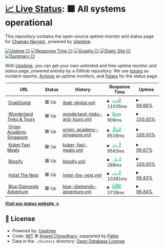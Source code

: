 # [📈 Live Status](https://chamannarved.github.io/drabdigital-uptime-moniter): <!--live status--> **🟩 All systems operational**

This repository contains the open-source uptime monitor and status page for [Chaman Narved ](https://chamannarved.github.io/drabdigital-uptime-moniter), powered by [Upptime](https://github.com/upptime/upptime).

[![Uptime CI](https://github.com/chamannarved/drabdigital-uptime-moniter/workflows/Uptime%20CI/badge.svg)](https://github.com/chamannarved/drabdigital-uptime-moniter/actions?query=workflow%3A%22Uptime+CI%22)
[![Response Time CI](https://github.com/chamannarved/drabdigital-uptime-moniter/workflows/Response%20Time%20CI/badge.svg)](https://github.com/chamannarved/drabdigital-uptime-moniter/actions?query=workflow%3A%22Response+Time+CI%22)
[![Graphs CI](https://github.com/chamannarved/drabdigital-uptime-moniter/workflows/Graphs%20CI/badge.svg)](https://github.com/chamannarved/drabdigital-uptime-moniter/actions?query=workflow%3A%22Graphs+CI%22)
[![Static Site CI](https://github.com/chamannarved/drabdigital-uptime-moniter/workflows/Static%20Site%20CI/badge.svg)](https://github.com/chamannarved/drabdigital-uptime-moniter/actions?query=workflow%3A%22Static+Site+CI%22)
[![Summary CI](https://github.com/chamannarved/drabdigital-uptime-moniter/workflows/Summary%20CI/badge.svg)](https://github.com/chamannarved/drabdigital-uptime-moniter/actions?query=workflow%3A%22Summary+CI%22)

With [Upptime](https://upptime.js.org), you can get your own unlimited and free uptime monitor and status page, powered entirely by a GitHub repository. We use [Issues](https://github.com/chamannarved/drabdigital-uptime-moniter/issues) as incident reports, [Actions](https://github.com/chamannarved/drabdigital-uptime-moniter/actions) as uptime monitors, and [Pages](https://chamannarved.github.io/drabdigital-uptime-moniter) for the status page.

<!--start: status pages-->
<!-- This summary is generated by Upptime (https://github.com/upptime/upptime) -->
<!-- Do not edit this manually, your changes will be overwritten -->
<!-- prettier-ignore -->
| URL | Status | History | Response Time | Uptime |
| --- | ------ | ------- | ------------- | ------ |
| <img alt="" src="https://icons.duckduckgo.com/ip3/drabdigital.com.ico" height="13"> [DrabDigital](https://drabdigital.com) | 🟩 Up | [drab-digital.yml](https://github.com/chamannarved/drabdigital-uptime-moniter/commits/HEAD/history/drab-digital.yml) | <details><summary><img alt="Response time graph" src="./graphs/drab-digital/response-time-week.png" height="20"> 11035ms</summary><br><a href="https://chamannarved.github.io/drabdigital-uptime-moniter/history/drab-digital"><img alt="Response time 9152" src="https://img.shields.io/endpoint?url=https%3A%2F%2Fraw.githubusercontent.com%2Fchamannarved%2Fdrabdigital-uptime-moniter%2FHEAD%2Fapi%2Fdrab-digital%2Fresponse-time.json"></a><br><a href="https://chamannarved.github.io/drabdigital-uptime-moniter/history/drab-digital"><img alt="24-hour response time 5824" src="https://img.shields.io/endpoint?url=https%3A%2F%2Fraw.githubusercontent.com%2Fchamannarved%2Fdrabdigital-uptime-moniter%2FHEAD%2Fapi%2Fdrab-digital%2Fresponse-time-day.json"></a><br><a href="https://chamannarved.github.io/drabdigital-uptime-moniter/history/drab-digital"><img alt="7-day response time 11035" src="https://img.shields.io/endpoint?url=https%3A%2F%2Fraw.githubusercontent.com%2Fchamannarved%2Fdrabdigital-uptime-moniter%2FHEAD%2Fapi%2Fdrab-digital%2Fresponse-time-week.json"></a><br><a href="https://chamannarved.github.io/drabdigital-uptime-moniter/history/drab-digital"><img alt="30-day response time 10324" src="https://img.shields.io/endpoint?url=https%3A%2F%2Fraw.githubusercontent.com%2Fchamannarved%2Fdrabdigital-uptime-moniter%2FHEAD%2Fapi%2Fdrab-digital%2Fresponse-time-month.json"></a><br><a href="https://chamannarved.github.io/drabdigital-uptime-moniter/history/drab-digital"><img alt="1-year response time 9152" src="https://img.shields.io/endpoint?url=https%3A%2F%2Fraw.githubusercontent.com%2Fchamannarved%2Fdrabdigital-uptime-moniter%2FHEAD%2Fapi%2Fdrab-digital%2Fresponse-time-year.json"></a></details> | <details><summary><a href="https://chamannarved.github.io/drabdigital-uptime-moniter/history/drab-digital">99.66%</a></summary><a href="https://chamannarved.github.io/drabdigital-uptime-moniter/history/drab-digital"><img alt="All-time uptime 99.93%" src="https://img.shields.io/endpoint?url=https%3A%2F%2Fraw.githubusercontent.com%2Fchamannarved%2Fdrabdigital-uptime-moniter%2FHEAD%2Fapi%2Fdrab-digital%2Fuptime.json"></a><br><a href="https://chamannarved.github.io/drabdigital-uptime-moniter/history/drab-digital"><img alt="24-hour uptime 98.91%" src="https://img.shields.io/endpoint?url=https%3A%2F%2Fraw.githubusercontent.com%2Fchamannarved%2Fdrabdigital-uptime-moniter%2FHEAD%2Fapi%2Fdrab-digital%2Fuptime-day.json"></a><br><a href="https://chamannarved.github.io/drabdigital-uptime-moniter/history/drab-digital"><img alt="7-day uptime 99.66%" src="https://img.shields.io/endpoint?url=https%3A%2F%2Fraw.githubusercontent.com%2Fchamannarved%2Fdrabdigital-uptime-moniter%2FHEAD%2Fapi%2Fdrab-digital%2Fuptime-week.json"></a><br><a href="https://chamannarved.github.io/drabdigital-uptime-moniter/history/drab-digital"><img alt="30-day uptime 99.92%" src="https://img.shields.io/endpoint?url=https%3A%2F%2Fraw.githubusercontent.com%2Fchamannarved%2Fdrabdigital-uptime-moniter%2FHEAD%2Fapi%2Fdrab-digital%2Fuptime-month.json"></a><br><a href="https://chamannarved.github.io/drabdigital-uptime-moniter/history/drab-digital"><img alt="1-year uptime 99.93%" src="https://img.shields.io/endpoint?url=https%3A%2F%2Fraw.githubusercontent.com%2Fchamannarved%2Fdrabdigital-uptime-moniter%2FHEAD%2Fapi%2Fdrab-digital%2Fuptime-year.json"></a></details>
| <img alt="" src="https://icons.duckduckgo.com/ip3/wonderland-india.com.ico" height="13"> [Wonderland Treks & Tours](https://wonderland-india.com) | 🟩 Up | [wonderland-treks-and-tours.yml](https://github.com/chamannarved/drabdigital-uptime-moniter/commits/HEAD/history/wonderland-treks-and-tours.yml) | <details><summary><img alt="Response time graph" src="./graphs/wonderland-treks-and-tours/response-time-week.png" height="20"> 909ms</summary><br><a href="https://chamannarved.github.io/drabdigital-uptime-moniter/history/wonderland-treks-and-tours"><img alt="Response time 924" src="https://img.shields.io/endpoint?url=https%3A%2F%2Fraw.githubusercontent.com%2Fchamannarved%2Fdrabdigital-uptime-moniter%2FHEAD%2Fapi%2Fwonderland-treks-and-tours%2Fresponse-time.json"></a><br><a href="https://chamannarved.github.io/drabdigital-uptime-moniter/history/wonderland-treks-and-tours"><img alt="24-hour response time 866" src="https://img.shields.io/endpoint?url=https%3A%2F%2Fraw.githubusercontent.com%2Fchamannarved%2Fdrabdigital-uptime-moniter%2FHEAD%2Fapi%2Fwonderland-treks-and-tours%2Fresponse-time-day.json"></a><br><a href="https://chamannarved.github.io/drabdigital-uptime-moniter/history/wonderland-treks-and-tours"><img alt="7-day response time 909" src="https://img.shields.io/endpoint?url=https%3A%2F%2Fraw.githubusercontent.com%2Fchamannarved%2Fdrabdigital-uptime-moniter%2FHEAD%2Fapi%2Fwonderland-treks-and-tours%2Fresponse-time-week.json"></a><br><a href="https://chamannarved.github.io/drabdigital-uptime-moniter/history/wonderland-treks-and-tours"><img alt="30-day response time 945" src="https://img.shields.io/endpoint?url=https%3A%2F%2Fraw.githubusercontent.com%2Fchamannarved%2Fdrabdigital-uptime-moniter%2FHEAD%2Fapi%2Fwonderland-treks-and-tours%2Fresponse-time-month.json"></a><br><a href="https://chamannarved.github.io/drabdigital-uptime-moniter/history/wonderland-treks-and-tours"><img alt="1-year response time 924" src="https://img.shields.io/endpoint?url=https%3A%2F%2Fraw.githubusercontent.com%2Fchamannarved%2Fdrabdigital-uptime-moniter%2FHEAD%2Fapi%2Fwonderland-treks-and-tours%2Fresponse-time-year.json"></a></details> | <details><summary><a href="https://chamannarved.github.io/drabdigital-uptime-moniter/history/wonderland-treks-and-tours">100.00%</a></summary><a href="https://chamannarved.github.io/drabdigital-uptime-moniter/history/wonderland-treks-and-tours"><img alt="All-time uptime 99.58%" src="https://img.shields.io/endpoint?url=https%3A%2F%2Fraw.githubusercontent.com%2Fchamannarved%2Fdrabdigital-uptime-moniter%2FHEAD%2Fapi%2Fwonderland-treks-and-tours%2Fuptime.json"></a><br><a href="https://chamannarved.github.io/drabdigital-uptime-moniter/history/wonderland-treks-and-tours"><img alt="24-hour uptime 100.00%" src="https://img.shields.io/endpoint?url=https%3A%2F%2Fraw.githubusercontent.com%2Fchamannarved%2Fdrabdigital-uptime-moniter%2FHEAD%2Fapi%2Fwonderland-treks-and-tours%2Fuptime-day.json"></a><br><a href="https://chamannarved.github.io/drabdigital-uptime-moniter/history/wonderland-treks-and-tours"><img alt="7-day uptime 100.00%" src="https://img.shields.io/endpoint?url=https%3A%2F%2Fraw.githubusercontent.com%2Fchamannarved%2Fdrabdigital-uptime-moniter%2FHEAD%2Fapi%2Fwonderland-treks-and-tours%2Fuptime-week.json"></a><br><a href="https://chamannarved.github.io/drabdigital-uptime-moniter/history/wonderland-treks-and-tours"><img alt="30-day uptime 99.50%" src="https://img.shields.io/endpoint?url=https%3A%2F%2Fraw.githubusercontent.com%2Fchamannarved%2Fdrabdigital-uptime-moniter%2FHEAD%2Fapi%2Fwonderland-treks-and-tours%2Fuptime-month.json"></a><br><a href="https://chamannarved.github.io/drabdigital-uptime-moniter/history/wonderland-treks-and-tours"><img alt="1-year uptime 99.58%" src="https://img.shields.io/endpoint?url=https%3A%2F%2Fraw.githubusercontent.com%2Fchamannarved%2Fdrabdigital-uptime-moniter%2FHEAD%2Fapi%2Fwonderland-treks-and-tours%2Fuptime-year.json"></a></details>
| <img alt="" src="https://icons.duckduckgo.com/ip3/theoriginacademy.com.ico" height="13"> [Origin Academy Singapore](https://theoriginacademy.com) | 🟩 Up | [origin-academy-singapore.yml](https://github.com/chamannarved/drabdigital-uptime-moniter/commits/HEAD/history/origin-academy-singapore.yml) | <details><summary><img alt="Response time graph" src="./graphs/origin-academy-singapore/response-time-week.png" height="20"> 8518ms</summary><br><a href="https://chamannarved.github.io/drabdigital-uptime-moniter/history/origin-academy-singapore"><img alt="Response time 8474" src="https://img.shields.io/endpoint?url=https%3A%2F%2Fraw.githubusercontent.com%2Fchamannarved%2Fdrabdigital-uptime-moniter%2FHEAD%2Fapi%2Forigin-academy-singapore%2Fresponse-time.json"></a><br><a href="https://chamannarved.github.io/drabdigital-uptime-moniter/history/origin-academy-singapore"><img alt="24-hour response time 5529" src="https://img.shields.io/endpoint?url=https%3A%2F%2Fraw.githubusercontent.com%2Fchamannarved%2Fdrabdigital-uptime-moniter%2FHEAD%2Fapi%2Forigin-academy-singapore%2Fresponse-time-day.json"></a><br><a href="https://chamannarved.github.io/drabdigital-uptime-moniter/history/origin-academy-singapore"><img alt="7-day response time 8518" src="https://img.shields.io/endpoint?url=https%3A%2F%2Fraw.githubusercontent.com%2Fchamannarved%2Fdrabdigital-uptime-moniter%2FHEAD%2Fapi%2Forigin-academy-singapore%2Fresponse-time-week.json"></a><br><a href="https://chamannarved.github.io/drabdigital-uptime-moniter/history/origin-academy-singapore"><img alt="30-day response time 8535" src="https://img.shields.io/endpoint?url=https%3A%2F%2Fraw.githubusercontent.com%2Fchamannarved%2Fdrabdigital-uptime-moniter%2FHEAD%2Fapi%2Forigin-academy-singapore%2Fresponse-time-month.json"></a><br><a href="https://chamannarved.github.io/drabdigital-uptime-moniter/history/origin-academy-singapore"><img alt="1-year response time 8474" src="https://img.shields.io/endpoint?url=https%3A%2F%2Fraw.githubusercontent.com%2Fchamannarved%2Fdrabdigital-uptime-moniter%2FHEAD%2Fapi%2Forigin-academy-singapore%2Fresponse-time-year.json"></a></details> | <details><summary><a href="https://chamannarved.github.io/drabdigital-uptime-moniter/history/origin-academy-singapore">100.00%</a></summary><a href="https://chamannarved.github.io/drabdigital-uptime-moniter/history/origin-academy-singapore"><img alt="All-time uptime 99.94%" src="https://img.shields.io/endpoint?url=https%3A%2F%2Fraw.githubusercontent.com%2Fchamannarved%2Fdrabdigital-uptime-moniter%2FHEAD%2Fapi%2Forigin-academy-singapore%2Fuptime.json"></a><br><a href="https://chamannarved.github.io/drabdigital-uptime-moniter/history/origin-academy-singapore"><img alt="24-hour uptime 100.00%" src="https://img.shields.io/endpoint?url=https%3A%2F%2Fraw.githubusercontent.com%2Fchamannarved%2Fdrabdigital-uptime-moniter%2FHEAD%2Fapi%2Forigin-academy-singapore%2Fuptime-day.json"></a><br><a href="https://chamannarved.github.io/drabdigital-uptime-moniter/history/origin-academy-singapore"><img alt="7-day uptime 100.00%" src="https://img.shields.io/endpoint?url=https%3A%2F%2Fraw.githubusercontent.com%2Fchamannarved%2Fdrabdigital-uptime-moniter%2FHEAD%2Fapi%2Forigin-academy-singapore%2Fuptime-week.json"></a><br><a href="https://chamannarved.github.io/drabdigital-uptime-moniter/history/origin-academy-singapore"><img alt="30-day uptime 99.93%" src="https://img.shields.io/endpoint?url=https%3A%2F%2Fraw.githubusercontent.com%2Fchamannarved%2Fdrabdigital-uptime-moniter%2FHEAD%2Fapi%2Forigin-academy-singapore%2Fuptime-month.json"></a><br><a href="https://chamannarved.github.io/drabdigital-uptime-moniter/history/origin-academy-singapore"><img alt="1-year uptime 99.94%" src="https://img.shields.io/endpoint?url=https%3A%2F%2Fraw.githubusercontent.com%2Fchamannarved%2Fdrabdigital-uptime-moniter%2FHEAD%2Fapi%2Forigin-academy-singapore%2Fuptime-year.json"></a></details>
| <img alt="" src="https://icons.duckduckgo.com/ip3/kuberfastmeals.in.ico" height="13"> [Kuber Fast Meals](https://kuberfastmeals.in) | 🟩 Up | [kuber-fast-meals.yml](https://github.com/chamannarved/drabdigital-uptime-moniter/commits/HEAD/history/kuber-fast-meals.yml) | <details><summary><img alt="Response time graph" src="./graphs/kuber-fast-meals/response-time-week.png" height="20"> 9583ms</summary><br><a href="https://chamannarved.github.io/drabdigital-uptime-moniter/history/kuber-fast-meals"><img alt="Response time 6410" src="https://img.shields.io/endpoint?url=https%3A%2F%2Fraw.githubusercontent.com%2Fchamannarved%2Fdrabdigital-uptime-moniter%2FHEAD%2Fapi%2Fkuber-fast-meals%2Fresponse-time.json"></a><br><a href="https://chamannarved.github.io/drabdigital-uptime-moniter/history/kuber-fast-meals"><img alt="24-hour response time 3825" src="https://img.shields.io/endpoint?url=https%3A%2F%2Fraw.githubusercontent.com%2Fchamannarved%2Fdrabdigital-uptime-moniter%2FHEAD%2Fapi%2Fkuber-fast-meals%2Fresponse-time-day.json"></a><br><a href="https://chamannarved.github.io/drabdigital-uptime-moniter/history/kuber-fast-meals"><img alt="7-day response time 9583" src="https://img.shields.io/endpoint?url=https%3A%2F%2Fraw.githubusercontent.com%2Fchamannarved%2Fdrabdigital-uptime-moniter%2FHEAD%2Fapi%2Fkuber-fast-meals%2Fresponse-time-week.json"></a><br><a href="https://chamannarved.github.io/drabdigital-uptime-moniter/history/kuber-fast-meals"><img alt="30-day response time 7325" src="https://img.shields.io/endpoint?url=https%3A%2F%2Fraw.githubusercontent.com%2Fchamannarved%2Fdrabdigital-uptime-moniter%2FHEAD%2Fapi%2Fkuber-fast-meals%2Fresponse-time-month.json"></a><br><a href="https://chamannarved.github.io/drabdigital-uptime-moniter/history/kuber-fast-meals"><img alt="1-year response time 6410" src="https://img.shields.io/endpoint?url=https%3A%2F%2Fraw.githubusercontent.com%2Fchamannarved%2Fdrabdigital-uptime-moniter%2FHEAD%2Fapi%2Fkuber-fast-meals%2Fresponse-time-year.json"></a></details> | <details><summary><a href="https://chamannarved.github.io/drabdigital-uptime-moniter/history/kuber-fast-meals">99.67%</a></summary><a href="https://chamannarved.github.io/drabdigital-uptime-moniter/history/kuber-fast-meals"><img alt="All-time uptime 99.94%" src="https://img.shields.io/endpoint?url=https%3A%2F%2Fraw.githubusercontent.com%2Fchamannarved%2Fdrabdigital-uptime-moniter%2FHEAD%2Fapi%2Fkuber-fast-meals%2Fuptime.json"></a><br><a href="https://chamannarved.github.io/drabdigital-uptime-moniter/history/kuber-fast-meals"><img alt="24-hour uptime 98.94%" src="https://img.shields.io/endpoint?url=https%3A%2F%2Fraw.githubusercontent.com%2Fchamannarved%2Fdrabdigital-uptime-moniter%2FHEAD%2Fapi%2Fkuber-fast-meals%2Fuptime-day.json"></a><br><a href="https://chamannarved.github.io/drabdigital-uptime-moniter/history/kuber-fast-meals"><img alt="7-day uptime 99.67%" src="https://img.shields.io/endpoint?url=https%3A%2F%2Fraw.githubusercontent.com%2Fchamannarved%2Fdrabdigital-uptime-moniter%2FHEAD%2Fapi%2Fkuber-fast-meals%2Fuptime-week.json"></a><br><a href="https://chamannarved.github.io/drabdigital-uptime-moniter/history/kuber-fast-meals"><img alt="30-day uptime 99.92%" src="https://img.shields.io/endpoint?url=https%3A%2F%2Fraw.githubusercontent.com%2Fchamannarved%2Fdrabdigital-uptime-moniter%2FHEAD%2Fapi%2Fkuber-fast-meals%2Fuptime-month.json"></a><br><a href="https://chamannarved.github.io/drabdigital-uptime-moniter/history/kuber-fast-meals"><img alt="1-year uptime 99.94%" src="https://img.shields.io/endpoint?url=https%3A%2F%2Fraw.githubusercontent.com%2Fchamannarved%2Fdrabdigital-uptime-moniter%2FHEAD%2Fapi%2Fkuber-fast-meals%2Fuptime-year.json"></a></details>
| <img alt="" src="https://icons.duckduckgo.com/ip3/blissify.ca.ico" height="13"> [Blissify](https://blissify.ca) | 🟩 Up | [blissify.yml](https://github.com/chamannarved/drabdigital-uptime-moniter/commits/HEAD/history/blissify.yml) | <details><summary><img alt="Response time graph" src="./graphs/blissify/response-time-week.png" height="20"> 288ms</summary><br><a href="https://chamannarved.github.io/drabdigital-uptime-moniter/history/blissify"><img alt="Response time 320" src="https://img.shields.io/endpoint?url=https%3A%2F%2Fraw.githubusercontent.com%2Fchamannarved%2Fdrabdigital-uptime-moniter%2FHEAD%2Fapi%2Fblissify%2Fresponse-time.json"></a><br><a href="https://chamannarved.github.io/drabdigital-uptime-moniter/history/blissify"><img alt="24-hour response time 329" src="https://img.shields.io/endpoint?url=https%3A%2F%2Fraw.githubusercontent.com%2Fchamannarved%2Fdrabdigital-uptime-moniter%2FHEAD%2Fapi%2Fblissify%2Fresponse-time-day.json"></a><br><a href="https://chamannarved.github.io/drabdigital-uptime-moniter/history/blissify"><img alt="7-day response time 288" src="https://img.shields.io/endpoint?url=https%3A%2F%2Fraw.githubusercontent.com%2Fchamannarved%2Fdrabdigital-uptime-moniter%2FHEAD%2Fapi%2Fblissify%2Fresponse-time-week.json"></a><br><a href="https://chamannarved.github.io/drabdigital-uptime-moniter/history/blissify"><img alt="30-day response time 225" src="https://img.shields.io/endpoint?url=https%3A%2F%2Fraw.githubusercontent.com%2Fchamannarved%2Fdrabdigital-uptime-moniter%2FHEAD%2Fapi%2Fblissify%2Fresponse-time-month.json"></a><br><a href="https://chamannarved.github.io/drabdigital-uptime-moniter/history/blissify"><img alt="1-year response time 320" src="https://img.shields.io/endpoint?url=https%3A%2F%2Fraw.githubusercontent.com%2Fchamannarved%2Fdrabdigital-uptime-moniter%2FHEAD%2Fapi%2Fblissify%2Fresponse-time-year.json"></a></details> | <details><summary><a href="https://chamannarved.github.io/drabdigital-uptime-moniter/history/blissify">100.00%</a></summary><a href="https://chamannarved.github.io/drabdigital-uptime-moniter/history/blissify"><img alt="All-time uptime 99.97%" src="https://img.shields.io/endpoint?url=https%3A%2F%2Fraw.githubusercontent.com%2Fchamannarved%2Fdrabdigital-uptime-moniter%2FHEAD%2Fapi%2Fblissify%2Fuptime.json"></a><br><a href="https://chamannarved.github.io/drabdigital-uptime-moniter/history/blissify"><img alt="24-hour uptime 100.00%" src="https://img.shields.io/endpoint?url=https%3A%2F%2Fraw.githubusercontent.com%2Fchamannarved%2Fdrabdigital-uptime-moniter%2FHEAD%2Fapi%2Fblissify%2Fuptime-day.json"></a><br><a href="https://chamannarved.github.io/drabdigital-uptime-moniter/history/blissify"><img alt="7-day uptime 100.00%" src="https://img.shields.io/endpoint?url=https%3A%2F%2Fraw.githubusercontent.com%2Fchamannarved%2Fdrabdigital-uptime-moniter%2FHEAD%2Fapi%2Fblissify%2Fuptime-week.json"></a><br><a href="https://chamannarved.github.io/drabdigital-uptime-moniter/history/blissify"><img alt="30-day uptime 99.96%" src="https://img.shields.io/endpoint?url=https%3A%2F%2Fraw.githubusercontent.com%2Fchamannarved%2Fdrabdigital-uptime-moniter%2FHEAD%2Fapi%2Fblissify%2Fuptime-month.json"></a><br><a href="https://chamannarved.github.io/drabdigital-uptime-moniter/history/blissify"><img alt="1-year uptime 99.97%" src="https://img.shields.io/endpoint?url=https%3A%2F%2Fraw.githubusercontent.com%2Fchamannarved%2Fdrabdigital-uptime-moniter%2FHEAD%2Fapi%2Fblissify%2Fuptime-year.json"></a></details>
| <img alt="" src="https://icons.duckduckgo.com/ip3/hotelthenest.com.ico" height="13"> [Hotal The Nest](https://hotelthenest.com/) | 🟩 Up | [hotal-the-nest.yml](https://github.com/chamannarved/drabdigital-uptime-moniter/commits/HEAD/history/hotal-the-nest.yml) | <details><summary><img alt="Response time graph" src="./graphs/hotal-the-nest/response-time-week.png" height="20"> 10381ms</summary><br><a href="https://chamannarved.github.io/drabdigital-uptime-moniter/history/hotal-the-nest"><img alt="Response time 7486" src="https://img.shields.io/endpoint?url=https%3A%2F%2Fraw.githubusercontent.com%2Fchamannarved%2Fdrabdigital-uptime-moniter%2FHEAD%2Fapi%2Fhotal-the-nest%2Fresponse-time.json"></a><br><a href="https://chamannarved.github.io/drabdigital-uptime-moniter/history/hotal-the-nest"><img alt="24-hour response time 9584" src="https://img.shields.io/endpoint?url=https%3A%2F%2Fraw.githubusercontent.com%2Fchamannarved%2Fdrabdigital-uptime-moniter%2FHEAD%2Fapi%2Fhotal-the-nest%2Fresponse-time-day.json"></a><br><a href="https://chamannarved.github.io/drabdigital-uptime-moniter/history/hotal-the-nest"><img alt="7-day response time 10381" src="https://img.shields.io/endpoint?url=https%3A%2F%2Fraw.githubusercontent.com%2Fchamannarved%2Fdrabdigital-uptime-moniter%2FHEAD%2Fapi%2Fhotal-the-nest%2Fresponse-time-week.json"></a><br><a href="https://chamannarved.github.io/drabdigital-uptime-moniter/history/hotal-the-nest"><img alt="30-day response time 8078" src="https://img.shields.io/endpoint?url=https%3A%2F%2Fraw.githubusercontent.com%2Fchamannarved%2Fdrabdigital-uptime-moniter%2FHEAD%2Fapi%2Fhotal-the-nest%2Fresponse-time-month.json"></a><br><a href="https://chamannarved.github.io/drabdigital-uptime-moniter/history/hotal-the-nest"><img alt="1-year response time 7486" src="https://img.shields.io/endpoint?url=https%3A%2F%2Fraw.githubusercontent.com%2Fchamannarved%2Fdrabdigital-uptime-moniter%2FHEAD%2Fapi%2Fhotal-the-nest%2Fresponse-time-year.json"></a></details> | <details><summary><a href="https://chamannarved.github.io/drabdigital-uptime-moniter/history/hotal-the-nest">99.83%</a></summary><a href="https://chamannarved.github.io/drabdigital-uptime-moniter/history/hotal-the-nest"><img alt="All-time uptime 99.97%" src="https://img.shields.io/endpoint?url=https%3A%2F%2Fraw.githubusercontent.com%2Fchamannarved%2Fdrabdigital-uptime-moniter%2FHEAD%2Fapi%2Fhotal-the-nest%2Fuptime.json"></a><br><a href="https://chamannarved.github.io/drabdigital-uptime-moniter/history/hotal-the-nest"><img alt="24-hour uptime 100.00%" src="https://img.shields.io/endpoint?url=https%3A%2F%2Fraw.githubusercontent.com%2Fchamannarved%2Fdrabdigital-uptime-moniter%2FHEAD%2Fapi%2Fhotal-the-nest%2Fuptime-day.json"></a><br><a href="https://chamannarved.github.io/drabdigital-uptime-moniter/history/hotal-the-nest"><img alt="7-day uptime 99.83%" src="https://img.shields.io/endpoint?url=https%3A%2F%2Fraw.githubusercontent.com%2Fchamannarved%2Fdrabdigital-uptime-moniter%2FHEAD%2Fapi%2Fhotal-the-nest%2Fuptime-week.json"></a><br><a href="https://chamannarved.github.io/drabdigital-uptime-moniter/history/hotal-the-nest"><img alt="30-day uptime 99.96%" src="https://img.shields.io/endpoint?url=https%3A%2F%2Fraw.githubusercontent.com%2Fchamannarved%2Fdrabdigital-uptime-moniter%2FHEAD%2Fapi%2Fhotal-the-nest%2Fuptime-month.json"></a><br><a href="https://chamannarved.github.io/drabdigital-uptime-moniter/history/hotal-the-nest"><img alt="1-year uptime 99.97%" src="https://img.shields.io/endpoint?url=https%3A%2F%2Fraw.githubusercontent.com%2Fchamannarved%2Fdrabdigital-uptime-moniter%2FHEAD%2Fapi%2Fhotal-the-nest%2Fuptime-year.json"></a></details>
| <img alt="" src="https://icons.duckduckgo.com/ip3/bluediamondsadventure.com.ico" height="13"> [Blue Diamonds Adventure](https://bluediamondsadventure.com) | 🟩 Up | [blue-diamonds-adventure.yml](https://github.com/chamannarved/drabdigital-uptime-moniter/commits/HEAD/history/blue-diamonds-adventure.yml) | <details><summary><img alt="Response time graph" src="./graphs/blue-diamonds-adventure/response-time-week.png" height="20"> 3738ms</summary><br><a href="https://chamannarved.github.io/drabdigital-uptime-moniter/history/blue-diamonds-adventure"><img alt="Response time 3908" src="https://img.shields.io/endpoint?url=https%3A%2F%2Fraw.githubusercontent.com%2Fchamannarved%2Fdrabdigital-uptime-moniter%2FHEAD%2Fapi%2Fblue-diamonds-adventure%2Fresponse-time.json"></a><br><a href="https://chamannarved.github.io/drabdigital-uptime-moniter/history/blue-diamonds-adventure"><img alt="24-hour response time 3591" src="https://img.shields.io/endpoint?url=https%3A%2F%2Fraw.githubusercontent.com%2Fchamannarved%2Fdrabdigital-uptime-moniter%2FHEAD%2Fapi%2Fblue-diamonds-adventure%2Fresponse-time-day.json"></a><br><a href="https://chamannarved.github.io/drabdigital-uptime-moniter/history/blue-diamonds-adventure"><img alt="7-day response time 3738" src="https://img.shields.io/endpoint?url=https%3A%2F%2Fraw.githubusercontent.com%2Fchamannarved%2Fdrabdigital-uptime-moniter%2FHEAD%2Fapi%2Fblue-diamonds-adventure%2Fresponse-time-week.json"></a><br><a href="https://chamannarved.github.io/drabdigital-uptime-moniter/history/blue-diamonds-adventure"><img alt="30-day response time 4095" src="https://img.shields.io/endpoint?url=https%3A%2F%2Fraw.githubusercontent.com%2Fchamannarved%2Fdrabdigital-uptime-moniter%2FHEAD%2Fapi%2Fblue-diamonds-adventure%2Fresponse-time-month.json"></a><br><a href="https://chamannarved.github.io/drabdigital-uptime-moniter/history/blue-diamonds-adventure"><img alt="1-year response time 3908" src="https://img.shields.io/endpoint?url=https%3A%2F%2Fraw.githubusercontent.com%2Fchamannarved%2Fdrabdigital-uptime-moniter%2FHEAD%2Fapi%2Fblue-diamonds-adventure%2Fresponse-time-year.json"></a></details> | <details><summary><a href="https://chamannarved.github.io/drabdigital-uptime-moniter/history/blue-diamonds-adventure">99.84%</a></summary><a href="https://chamannarved.github.io/drabdigital-uptime-moniter/history/blue-diamonds-adventure"><img alt="All-time uptime 99.94%" src="https://img.shields.io/endpoint?url=https%3A%2F%2Fraw.githubusercontent.com%2Fchamannarved%2Fdrabdigital-uptime-moniter%2FHEAD%2Fapi%2Fblue-diamonds-adventure%2Fuptime.json"></a><br><a href="https://chamannarved.github.io/drabdigital-uptime-moniter/history/blue-diamonds-adventure"><img alt="24-hour uptime 100.00%" src="https://img.shields.io/endpoint?url=https%3A%2F%2Fraw.githubusercontent.com%2Fchamannarved%2Fdrabdigital-uptime-moniter%2FHEAD%2Fapi%2Fblue-diamonds-adventure%2Fuptime-day.json"></a><br><a href="https://chamannarved.github.io/drabdigital-uptime-moniter/history/blue-diamonds-adventure"><img alt="7-day uptime 99.84%" src="https://img.shields.io/endpoint?url=https%3A%2F%2Fraw.githubusercontent.com%2Fchamannarved%2Fdrabdigital-uptime-moniter%2FHEAD%2Fapi%2Fblue-diamonds-adventure%2Fuptime-week.json"></a><br><a href="https://chamannarved.github.io/drabdigital-uptime-moniter/history/blue-diamonds-adventure"><img alt="30-day uptime 99.96%" src="https://img.shields.io/endpoint?url=https%3A%2F%2Fraw.githubusercontent.com%2Fchamannarved%2Fdrabdigital-uptime-moniter%2FHEAD%2Fapi%2Fblue-diamonds-adventure%2Fuptime-month.json"></a><br><a href="https://chamannarved.github.io/drabdigital-uptime-moniter/history/blue-diamonds-adventure"><img alt="1-year uptime 99.94%" src="https://img.shields.io/endpoint?url=https%3A%2F%2Fraw.githubusercontent.com%2Fchamannarved%2Fdrabdigital-uptime-moniter%2FHEAD%2Fapi%2Fblue-diamonds-adventure%2Fuptime-year.json"></a></details>

<!--end: status pages-->

[**Visit our status website →**](https://chamannarved.github.io/drabdigital-uptime-moniter)

## 📄 License

- Powered by: [Upptime](https://github.com/upptime/upptime)
- Code: [MIT](./LICENSE) © [Anand Chowdhary](https://anandchowdhary.com), supported by [Pabio](https://pabio.com)
- Data in the `./history` directory: [Open Database License](https://opendatacommons.org/licenses/odbl/1-0/)
